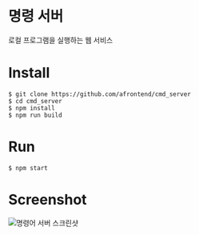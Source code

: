 # 명령 서버

로컬 프로그램을 실행하는 웹 서비스

# Install

    $ git clone https://github.com/afrontend/cmd_server
    $ cd cmd_server
    $ npm install
    $ npm run build

# Run

    $ npm start

# Screenshot

![명령어 서버 스크린샷](https://afrontend.files.wordpress.com/2017/01/cmd_server.png)

